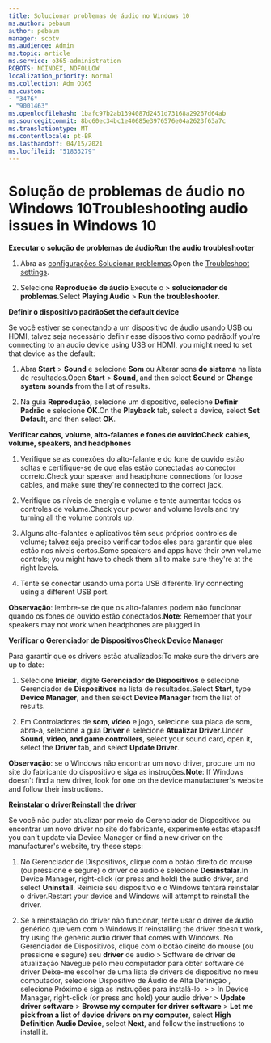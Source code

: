 ```yaml
---
title: Solucionar problemas de áudio no Windows 10
ms.author: pebaum
author: pebaum
manager: scotv
ms.audience: Admin
ms.topic: article
ms.service: o365-administration
ROBOTS: NOINDEX, NOFOLLOW
localization_priority: Normal
ms.collection: Adm_O365
ms.custom:
- "3476"
- "9001463"
ms.openlocfilehash: 1bafc97b2ab1394087d2451d73168a29267d64ab
ms.sourcegitcommit: 8bc60ec34bc1e40685e3976576e04a2623f63a7c
ms.translationtype: MT
ms.contentlocale: pt-BR
ms.lasthandoff: 04/15/2021
ms.locfileid: "51833279"
---
```

# <a name="troubleshooting-audio-issues-in-windows-10"></a><span data-ttu-id="022a7-102">Solução de problemas de áudio no Windows 10</span><span class="sxs-lookup"><span data-stu-id="022a7-102">Troubleshooting audio issues in Windows 10</span></span>

<span data-ttu-id="022a7-103">**Executar o solução de problemas de áudio**</span><span class="sxs-lookup"><span data-stu-id="022a7-103">**Run the audio troubleshooter**</span></span>

1.  <span data-ttu-id="022a7-104">Abra as [configurações Solucionar problemas](ms-settings:troubleshoot).</span><span class="sxs-lookup"><span data-stu-id="022a7-104">Open the [Troubleshoot settings](ms-settings:troubleshoot).</span></span>

2.  <span data-ttu-id="022a7-105">Selecione **Reprodução de áudio** Execute o  >  **solucionador de problemas**.</span><span class="sxs-lookup"><span data-stu-id="022a7-105">Select **Playing Audio** > **Run the troubleshooter**.</span></span>

<span data-ttu-id="022a7-106">**Definir o dispositivo padrão**</span><span class="sxs-lookup"><span data-stu-id="022a7-106">**Set the default device**</span></span>

<span data-ttu-id="022a7-107">Se você estiver se conectando a um dispositivo de áudio usando USB ou HDMI, talvez seja necessário definir esse dispositivo como padrão:</span><span class="sxs-lookup"><span data-stu-id="022a7-107">If you're connecting to an audio device using USB or HDMI, you might need to set that device as the default:</span></span>

1. <span data-ttu-id="022a7-108">Abra **Start**  >  **Sound** e selecione **Som** ou Alterar sons **do sistema** na lista de resultados.</span><span class="sxs-lookup"><span data-stu-id="022a7-108">Open **Start** > **Sound**, and then select **Sound** or **Change system sounds** from the list of results.</span></span>

2.  <span data-ttu-id="022a7-109">Na guia **Reprodução,** selecione um dispositivo, selecione **Definir Padrão** e selecione **OK**.</span><span class="sxs-lookup"><span data-stu-id="022a7-109">On the **Playback** tab, select a device, select **Set Default**, and then select **OK**.</span></span>

<span data-ttu-id="022a7-110">**Verificar cabos, volume, alto-falantes e fones de ouvido**</span><span class="sxs-lookup"><span data-stu-id="022a7-110">**Check cables, volume, speakers, and headphones**</span></span>

1. <span data-ttu-id="022a7-111">Verifique se as conexões do alto-falante e do fone de ouvido estão soltas e certifique-se de que elas estão conectadas ao conector correto.</span><span class="sxs-lookup"><span data-stu-id="022a7-111">Check your speaker and headphone connections for loose cables, and make sure they're connected to the correct jack.</span></span>

2. <span data-ttu-id="022a7-112">Verifique os níveis de energia e volume e tente aumentar todos os controles de volume.</span><span class="sxs-lookup"><span data-stu-id="022a7-112">Check your power and volume levels and try turning all the volume controls up.</span></span>

3. <span data-ttu-id="022a7-113">Alguns alto-falantes e aplicativos têm seus próprios controles de volume; talvez seja preciso verificar todos eles para garantir que eles estão nos níveis certos.</span><span class="sxs-lookup"><span data-stu-id="022a7-113">Some speakers and apps have their own volume controls; you might have to check them all to make sure they're at the right levels.</span></span>

4. <span data-ttu-id="022a7-114">Tente se conectar usando uma porta USB diferente.</span><span class="sxs-lookup"><span data-stu-id="022a7-114">Try connecting using a different USB port.</span></span>

<span data-ttu-id="022a7-115">**Observação**: lembre-se de que os alto-falantes podem não funcionar quando os fones de ouvido estão conectados.</span><span class="sxs-lookup"><span data-stu-id="022a7-115">**Note**: Remember that your speakers may not work when headphones are plugged in.</span></span>

<span data-ttu-id="022a7-116">**Verificar o Gerenciador de Dispositivos**</span><span class="sxs-lookup"><span data-stu-id="022a7-116">**Check Device Manager**</span></span>

<span data-ttu-id="022a7-117">Para garantir que os drivers estão atualizados:</span><span class="sxs-lookup"><span data-stu-id="022a7-117">To make sure the drivers are up to date:</span></span>

1. <span data-ttu-id="022a7-118">Selecione **Iniciar**, digite **Gerenciador de Dispositivos** e selecione Gerenciador de **Dispositivos** na lista de resultados.</span><span class="sxs-lookup"><span data-stu-id="022a7-118">Select **Start**, type **Device Manager**, and then select **Device Manager** from the list of results.</span></span>

2. <span data-ttu-id="022a7-119">Em Controladores de **som, vídeo** e jogo, selecione sua placa de som, abra-a, selecione a guia **Driver** e selecione **Atualizar Driver**.</span><span class="sxs-lookup"><span data-stu-id="022a7-119">Under **Sound, video, and game controllers**, select your sound card, open it, select the **Driver** tab, and select **Update Driver**.</span></span>

<span data-ttu-id="022a7-120">**Observação**: se o Windows não encontrar um novo driver, procure um no site do fabricante do dispositivo e siga as instruções.</span><span class="sxs-lookup"><span data-stu-id="022a7-120">**Note**: If Windows doesn't find a new driver, look for one on the device manufacturer's website and follow their instructions.</span></span>

<span data-ttu-id="022a7-121">**Reinstalar o driver**</span><span class="sxs-lookup"><span data-stu-id="022a7-121">**Reinstall the driver**</span></span>

<span data-ttu-id="022a7-122">Se você não puder atualizar por meio do Gerenciador de Dispositivos ou encontrar um novo driver no site do fabricante, experimente estas etapas:</span><span class="sxs-lookup"><span data-stu-id="022a7-122">If you can't update via Device Manager or find a new driver on the manufacturer's website, try these steps:</span></span>

1. <span data-ttu-id="022a7-123">No Gerenciador de Dispositivos, clique com o botão direito do mouse (ou pressione e segure) o driver de áudio e selecione **Desinstalar**.</span><span class="sxs-lookup"><span data-stu-id="022a7-123">In Device Manager, right-click (or press and hold) the audio driver, and select **Uninstall**.</span></span> <span data-ttu-id="022a7-124">Reinicie seu dispositivo e o Windows tentará reinstalar o driver.</span><span class="sxs-lookup"><span data-stu-id="022a7-124">Restart your device and Windows will attempt to reinstall the driver.</span></span>

2. <span data-ttu-id="022a7-125">Se a reinstalação do driver não funcionar, tente usar o driver de áudio genérico que vem com o Windows.</span><span class="sxs-lookup"><span data-stu-id="022a7-125">If reinstalling the driver doesn't work, try using the generic audio driver that comes with Windows.</span></span> <span data-ttu-id="022a7-126">No Gerenciador de Dispositivos, clique com o botão direito do mouse (ou pressione e segure) seu **driver** de áudio > Software de driver de atualização Navegue pelo meu computador para obter software de driver Deixe-me escolher de uma lista de drivers de dispositivo no meu computador, selecione Dispositivo de Áudio de Alta Definição , selecione Próximo e siga as instruções para instalá-lo.  >    >    </span><span class="sxs-lookup"><span data-stu-id="022a7-126">In Device Manager, right-click (or press and hold) your audio driver > **Update driver software** > **Browse my computer for driver software** > **Let me pick from a list of device drivers on my computer**, select **High Definition Audio Device**, select **Next**, and follow the instructions to install it.</span></span>
